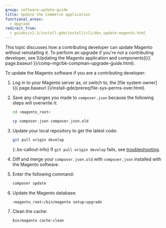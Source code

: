 ```yaml
---
group: software-update-guide
title: Update the Commerce application
functional_areas:
  - Upgrade
redirect_from:
  - guides/v2.3/install-gde/install/cli/dev_update-magento.html
---
```


This topic discusses how a contributing developer can update Magento without reinstalling it. To perform an upgrade if you're *not* a contributing developer, see [Updating the Magento application and components]({{ page.baseurl }}/comp-mgr/bk-compman-upgrade-guide.html).

To update the Magento software if you are a contributing developer:

1. Log in to your Magento server as, or switch to, the [file system owner]({{ page.baseurl }}/install-gde/prereq/file-sys-perms-over.html).
1. Save any changes you made to `composer.json` because the following steps will overwrite it:

   ```bash
   cd <magento_root>
   ```

   ```bash
   cp composer.json composer.json.old
   ```

1. Update your local repository to get the latest code:

   ```bash
   git pull origin develop
   ```

    {:.bs-callout-info}
   If `git pull origin develop` fails, see [troubleshooting](https://support.magento.com/hc/en-us/articles/360034229872).

1. Diff and merge your `composer.json.old` with `composer.json` installed with the Magento software.
1. Enter the following command:

   ```bash
   composer update
   ```

1. Update the Magento database:

   ```bash
   <magento_root>/bin/magento setup:upgrade
   ```

1. Clean the cache:

   ```bash
   bin/magento cache:clean
   ```
